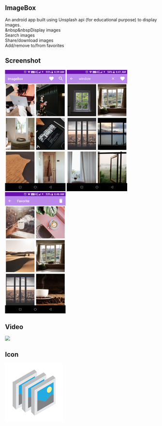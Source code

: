## **ImageBox**
An android app built using Unsplash api (for educational purpose) to display images.</br>
&nbsp&nbspDisplay images</br>
  Search images</br>
  Share/download images</br>
  Add/remove to/from favorites

## **Screenshot**
<img src="src/Screenshot_1.jpg" width=200 height=400/>  <img src="src/Screenshot_2.jpg" width=200 height=400/> <img src="src/Screenshot_3.jpg" width=200 height=400/>

## **Video**
![](src/video.gif)

## **Icon**
![icon](app/src/main/res/mipmap-xxxhdpi/icon.png)
